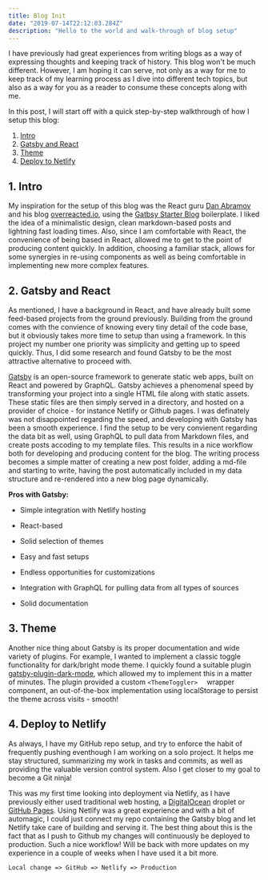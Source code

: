 ```yaml
---
title: Blog Init
date: "2019-07-14T22:12:03.284Z"
description: "Hello to the world and walk-through of blog setup"
---
```


I have previously had great experiences from writing blogs as a way of expressing thoughts and keeping track of history. This blog won't be much different. However, I am hoping it can serve, not only as a way for me to keep track of my learning process as I dive into different tech topics, but also as a way for you as a reader to consume these concepts along with me.

In this post, I will start off with a quick step-by-step walkthrough of how I setup this blog:

1. [Intro](#intro)
2. [Gatsby and React](#gatsby-react)
3. [Theme](#theme)
4. [Deploy to Netlify](#deploy-netlify)



## <a name="intro"> 1. Intro</a>

My inspiration for the setup of this blog was the React guru [Dan Abramov](https://mobile.twitter.com/dan_abramov) and his blog [overreacted.io](#https://overreacted.io/), using the [Gatbsy Starter Blog](#https://github.com/gatsbyjs/gatsby-starter-blog) boilerplate. I liked the idea of a minimalistic design, clean markdown-based posts and lightning fast loading times. Also, since I am comfortable with React, the convenience of being based in React, allowed me to get to the point of producing content quickly. In addition, choosing a familiar stack, allows for some synergies in re-using components as well as being comfortable in implementing new more complex features.



## <a name="gatsby-react">2. Gatsby and React</a>

As mentioned, I have a background in React, and have already built some feed-based projects from the ground previously. Building from the ground comes with the convience of knowing every tiny detail of the code base, but it obviously takes more time to setup than using a framework. In this project my number one priority was simplicity and getting up to speed quickly. Thus, I did some research and found Gatsby to be the most attractive alternative to proceed with.

[Gatsby](https://www.gatsbyjs.org/) is an open-source framework to generate static web apps, built on React and powered by GraphQL. Gatsby achieves a phenomenal speed by transforming your project into a single HTML file along with static assets. These static files are then simply served in a directory, and hosted on a provider of choice - for instance Netlify or Github pages. I was definately was not disappointed regarding the speed, and developing with Gatsby has been a smooth experience. I find the setup to be very convienent regarding the data bit as well, using GraphQL to pull data from Markdown files, and create posts accoding to my template files. This results in a nice workflow both for developing and producing content for the blog. The writing process becomes a simple matter of creating a new post folder, adding a md-file and starting to write, having the post automatically included in my data structure and re-rendered into a new blog page dynamically.

**Pros with Gatsby:**

- Simple integration with Netlify hosting

- React-based
- Solid selection of themes
- Easy and fast setups
- Endless opportunities for customizations
- Integration with GraphQL for pulling data from all types of sources
- Solid documentation



## <a name="theme"> 3. Theme </a>

Another nice thing about Gatsby is its proper documentation and wide variety of plugins. For example, I wanted to implement a classic toggle functionality for dark/bright mode theme. I quickly found a suitable plugin [gatsby-plugin-dark-mode](https://www.gatsbyjs.org/packages/gatsby-plugin-dark-mode/), which allowed my to implement this in a matter of minutes. The plugin provided a custom `<ThemeToggler>  ` wrapper component, an out-of-the-box implementation using localStorage to persist the theme across visits - smooth!



## <a name="deploy-netlify">4. Deploy to Netlify </a>

As always, I have my GitHub repo setup, and try to enforce the habit of frequently pushing eventhough I am working on a solo project. It helps me stay structured, summarizing my work in tasks and commits, as well as providing the valuable version control system. Also I get closer to my goal to become a Git ninja!

This was my first time looking into deployment via Netlify, as I have previously either used traditional web hosting, a [DigitalOcean](https://www.digitalocean.com/) droplet or [GitHub Pages](https://pages.github.com/). Using Netlify was a great experience and with a bit of automagic, I could just connect my repo containing the Gatsby blog and let Netlify take care of building and serving it. The best thing about this is the fact that as I push to Github my changes will continuously be deployed to production. Such a nice workflow! Will be back with more updates on my experience in a couple of weeks when I have used it a bit more.

```
Local change => GitHub => Netlify => Production
```

